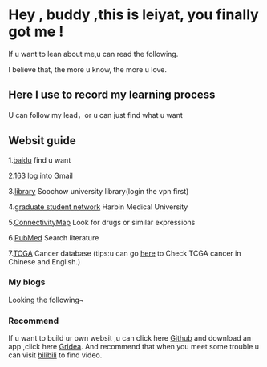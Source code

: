 # Hey , buddy ,this is leiyat, you finally got me ! 

If u want to lean about me,u can read the following.

I believe that, the more u know, the more u love.

## Here I use to record my learning process

U can follow my lead，or u can just find what u want

## Websit guide

1.[baidu](https://www.baidu.com/)                                                                                    find u want

2.[163](http://mail.163.com/)                                                                                        log into Gmail

3.[library](http://library.suda.edu.cn/)                                                                             Soochow university library(login the vpn first)

4.[graduate student network](http://yjsy.hrbmu.edu.cn/)                                                              Harbin Medical University

5.[ConnectivityMap](https://clue.io/)                                                                                Look for drugs or similar expressions

6.[PubMed](https://pubmed.ncbi.nlm.nih.gov/)                                                                         Search literature

7.[TCGA](https://www.cancer.gov/about-nci/organization/ccg/research/structural-genomics/tcga)                        Cancer database
(tips:u can go [here](https://www.jianshu.com/p/3c0f74e85825) to Check TCGA cancer in Chinese and English.)


### My blogs

Looking the following~

### Recommend

If u want to build ur own websit ,u can click here [Github](https://github.com/) and download an app ,click here [Gridea](https://https://gridea.dev/). And recommend that when you meet some trouble u can visit [bilibili](http://bilibili.com/) to find video.
